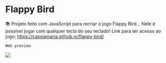 #   Flappy Bird

📚 Projeto feito com JavaScript para recriar o jogo Flappy Bird... Nele é possível jogar com qualquer tecla do seu teclado!
Link para ter acesso ao jogo: https://cassiamaria.github.io/flappy-bird/

`Web preview`

![](preview.gif)